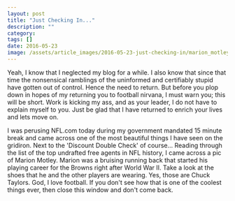 ```yaml
---
layout: post
title: "Just Checking In..."
description: ""
category:
tags: []
date: 2016-05-23
image: /assets/article_images/2016-05-23-just-checking-in/marion_motley.jpeg
---
```


<p>Yeah, I know that I neglected my blog for a while. I also know that since that time the nonsensical ramblings of the uninformed and certifiably stupid have gotten out of control. Hence the need to return. But before you plop down in hopes of my returning you to football nirvana, I must warn you; this will be short. Work is kicking my ass, and as your leader, I do not have to explain myself to you. Just be glad that I have returned to enrich your lives and lets move on.</p>
<p>I was perusing NFL.com today during my government mandated 15 minute break and came across one of the most beautiful things I have seen on the gridiron. Next to the 'Discount Double Check' of course... Reading through the list of the top undrafted free agents in NFL history, I came across a pic of Marion Motley. Marion was a bruising running back that started his playing career for the Browns right after World War II. Take a look at the shoes that he and the other players are wearing. Yes, those are Chuck Taylors. God, I love football. If you don't see how that is one of the coolest things ever, then close this window and don't come back.
